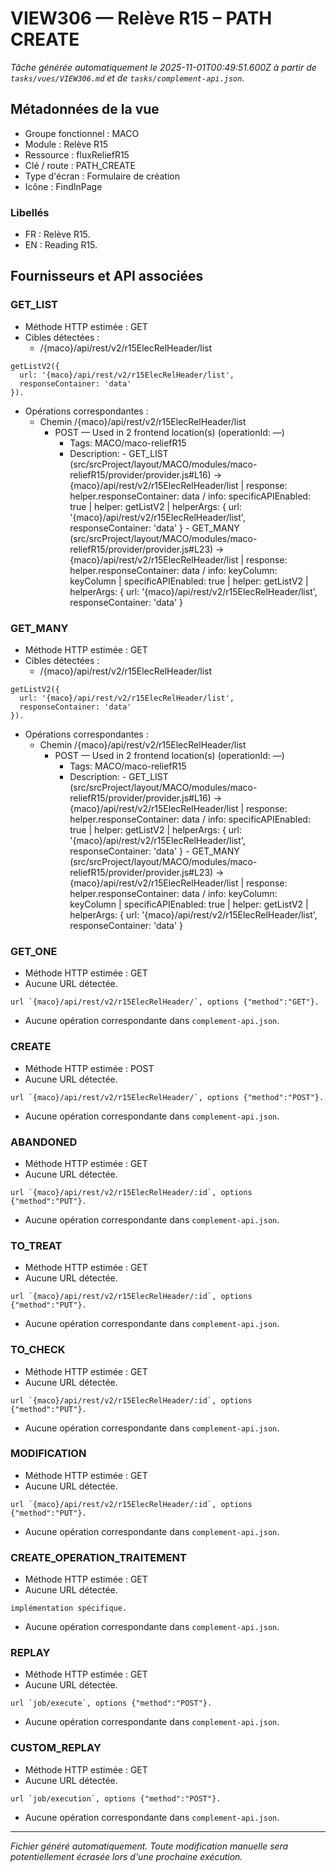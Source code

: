 # VIEW306 — Relève R15 – PATH CREATE

_Tâche générée automatiquement le 2025-11-01T00:49:51.600Z à partir de `tasks/vues/VIEW306.md` et de `tasks/complement-api.json`._

## Métadonnées de la vue

- Groupe fonctionnel : MACO
- Module : Relève R15
- Ressource : fluxReliefR15
- Clé / route : PATH_CREATE
- Type d'écran : Formulaire de création
- Icône : FindInPage

### Libellés
- FR : Relève R15.
- EN : Reading R15.

## Fournisseurs et API associées

### GET_LIST

- Méthode HTTP estimée : GET
- Cibles détectées :
  - /{maco}/api/rest/v2/r15ElecRelHeader/list

```text
getListV2({
  url: '{maco}/api/rest/v2/r15ElecRelHeader/list',
  responseContainer: 'data'
}).
```

- Opérations correspondantes :
  - Chemin /{maco}/api/rest/v2/r15ElecRelHeader/list
    - POST — Used in 2 frontend location(s) (operationId: —)
      - Tags: MACO/maco-reliefR15
      - Description: - GET_LIST (src/srcProject/layout/MACO/modules/maco-reliefR15/provider/provider.js#L16) -> {maco}/api/rest/v2/r15ElecRelHeader/list | response: helper.responseContainer: data / info: specificAPIEnabled: true | helper: getListV2 | helperArgs: { url: '{maco}/api/rest/v2/r15ElecRelHeader/list', responseContainer: 'data' } - GET_MANY (src/srcProject/layout/MACO/modules/maco-reliefR15/provider/provider.js#L23) -> {maco}/api/rest/v2/r15ElecRelHeader/list | response: helper.responseContainer: data / info: keyColumn: keyColumn | specificAPIEnabled: true | helper: getListV2 | helperArgs: { url: '{maco}/api/rest/v2/r15ElecRelHeader/list', responseContainer: 'data' }

### GET_MANY

- Méthode HTTP estimée : GET
- Cibles détectées :
  - /{maco}/api/rest/v2/r15ElecRelHeader/list

```text
getListV2({
  url: '{maco}/api/rest/v2/r15ElecRelHeader/list',
  responseContainer: 'data'
}).
```

- Opérations correspondantes :
  - Chemin /{maco}/api/rest/v2/r15ElecRelHeader/list
    - POST — Used in 2 frontend location(s) (operationId: —)
      - Tags: MACO/maco-reliefR15
      - Description: - GET_LIST (src/srcProject/layout/MACO/modules/maco-reliefR15/provider/provider.js#L16) -> {maco}/api/rest/v2/r15ElecRelHeader/list | response: helper.responseContainer: data / info: specificAPIEnabled: true | helper: getListV2 | helperArgs: { url: '{maco}/api/rest/v2/r15ElecRelHeader/list', responseContainer: 'data' } - GET_MANY (src/srcProject/layout/MACO/modules/maco-reliefR15/provider/provider.js#L23) -> {maco}/api/rest/v2/r15ElecRelHeader/list | response: helper.responseContainer: data / info: keyColumn: keyColumn | specificAPIEnabled: true | helper: getListV2 | helperArgs: { url: '{maco}/api/rest/v2/r15ElecRelHeader/list', responseContainer: 'data' }

### GET_ONE

- Méthode HTTP estimée : GET
- Aucune URL détectée.

```text
url `{maco}/api/rest/v2/r15ElecRelHeader/`, options {"method":"GET"}.
```

- Aucune opération correspondante dans `complement-api.json`.

### CREATE

- Méthode HTTP estimée : POST
- Aucune URL détectée.

```text
url `{maco}/api/rest/v2/r15ElecRelHeader/`, options {"method":"POST"}.
```

- Aucune opération correspondante dans `complement-api.json`.

### ABANDONED

- Méthode HTTP estimée : GET
- Aucune URL détectée.

```text
url `{maco}/api/rest/v2/r15ElecRelHeader/:id`, options {"method":"PUT"}.
```

- Aucune opération correspondante dans `complement-api.json`.

### TO_TREAT

- Méthode HTTP estimée : GET
- Aucune URL détectée.

```text
url `{maco}/api/rest/v2/r15ElecRelHeader/:id`, options {"method":"PUT"}.
```

- Aucune opération correspondante dans `complement-api.json`.

### TO_CHECK

- Méthode HTTP estimée : GET
- Aucune URL détectée.

```text
url `{maco}/api/rest/v2/r15ElecRelHeader/:id`, options {"method":"PUT"}.
```

- Aucune opération correspondante dans `complement-api.json`.

### MODIFICATION

- Méthode HTTP estimée : GET
- Aucune URL détectée.

```text
url `{maco}/api/rest/v2/r15ElecRelHeader/:id`, options {"method":"PUT"}.
```

- Aucune opération correspondante dans `complement-api.json`.

### CREATE_OPERATION_TRAITEMENT

- Méthode HTTP estimée : GET
- Aucune URL détectée.

```text
implémentation spécifique.
```

- Aucune opération correspondante dans `complement-api.json`.

### REPLAY

- Méthode HTTP estimée : GET
- Aucune URL détectée.

```text
url `job/execute`, options {"method":"POST"}.
```

- Aucune opération correspondante dans `complement-api.json`.

### CUSTOM_REPLAY

- Méthode HTTP estimée : GET
- Aucune URL détectée.

```text
url `job/execution`, options {"method":"POST"}.
```

- Aucune opération correspondante dans `complement-api.json`.

---

_Fichier généré automatiquement. Toute modification manuelle sera potentiellement écrasée lors d'une prochaine exécution._
